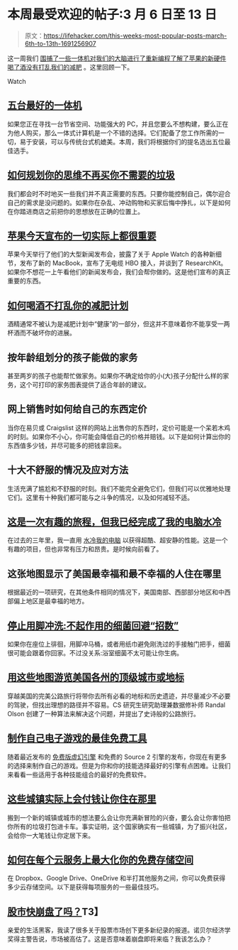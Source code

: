 # 本周最受欢迎的帖子:3 月 6 日至 13 日

> 原文：<https://lifehacker.com/this-weeks-most-popular-posts-march-6th-to-13th-1691256907>

这一周我们 [围捕了一些一体机](https://lifehacker.com/five-best-all-in-one-computers-1689980057)[对我们的大脑进行了重新编程](http://lifehacker.com/how-to-program-your-mind-to-stop-buying-crap-you-don-t-1690268064)[了解了苹果的新硬件](http://lifehacker.com/everything-apple-announced-today-that-actually-matters-1690313457)[喝了酒没有打乱我们的减肥](http://vitals.lifehacker.com/how-to-drink-without-messing-up-your-weight-loss-1689799515) 。这里回顾一下。

Watch

## [五台最好的一体机](http://lifehacker.com/five-best-all-in-one-computers-1689980057)

如果您正在寻找一台节省空间、功能强大的 PC，并且您要么不想构建，要么正在为他人购买，那么一体式计算机是一个不错的选择。它们配备了您工作所需的一切，易于安装，可以与传统台式机媲美。本周，我们将根据你们的提名选出五位最佳选手。

## [如何规划你的思维不再买你不需要的垃圾](http://lifehacker.com/how-to-program-your-mind-to-stop-buying-crap-you-don-t-1690268064)

我们都会时不时地买一些我们并不真正需要的东西。只要你能控制自己，偶尔迎合自己的需求是没问题的。如果你在杂乱、冲动购物和买家后悔中挣扎，以下是如何在你踏进商店之前把你的思想放在正确的位置上。

## [苹果今天宣布的一切实际上都很重要](http://lifehacker.com/everything-apple-announced-today-that-actually-matters-1690313457)

苹果今天举行了他们的大型新闻发布会，披露了关于 Apple Watch 的各种新细节，发布了新的 MacBook，宣布了无电缆 HBO 接入，并谈到了 ResearchKit。如果你不想花一上午看他们的新闻发布会，我们会帮你做的。这是他们宣布的真正重要的东西。

## [如何喝酒不打乱你的减肥计划](http://vitals.lifehacker.com/how-to-drink-without-messing-up-your-weight-loss-1689799515)

酒精通常不被认为是减肥计划中“健康”的一部分，但这并不意味着你不能享受一两杯酒而不破坏你的进展。

## 按年龄组划分的孩子能做的家务

甚至两岁的孩子也能帮忙做家务。如果你不确定给你的小(大)孩子分配什么样的家务，这个可打印的家务图表提供了适合年龄的建议。

## 网上销售时如何给自己的东西定价

当你在易贝或 Craigslist 这样的网站上出售你的东西时，定价可能是一个呆若木鸡的时刻。如果你不小心，你可能会降低自己的价格并赔钱。以下是如何计算出你的东西值多少钱，并尽可能多的把钱拿回来。

## 十大不舒服的情况及应对方法

生活充满了尴尬和不舒服的时刻。我们不能完全避免它们，但我们可以优雅地处理它们。这里有十种我们都可能与之斗争的情况，以及如何减轻不适。

## [这是一次有趣的旅程，但我已经完成了我的电脑水冷](http://lifehacker.com/its-been-a-fun-ride-but-im-done-water-cooling-my-pc-1689683422)

在过去的三年里，我一直用 [水冷我的电脑](https://lifehacker.com/a-beginners-guide-to-water-cooling-your-computer-5940236) 以获得超酷、超安静的性能。这是一个有趣的项目，但也非常有压力和昂贵。是时候向前看了。

## 这张地图显示了美国最幸福和最不幸福的人住在哪里

根据最近的一项研究，在其他条件相同的情况下，美国南部、西部部分地区和中西部偏上地区是最幸福的地方。

## [停止用脚冲洗:不起作用的细菌回避“招数”](http://vitals.lifehacker.com/stop-flushing-with-your-foot-germ-avoidance-tricks-t-1690333125)

如果你在座位上徘徊，用脚冲马桶，或者用纸巾避免刚洗过的手接触门把手，细菌很可能会跟着你回家。不过没关系:浴室细菌不太可能让你生病。

## [用这些地图游览美国各州的顶级城市或地标](http://lifehacker.com/visit-the-top-city-or-landmark-in-every-us-state-with-t-1690526910)

穿越美国的完美公路旅行将带你去所有必看的地标和历史遗迹，并尽量减少不必要的驾驶，但找出理想的路径并不容易。CS 研究生研究助理兼数据修补师 Randal Olson 创建了一种算法来解决这个问题，并提出了史诗般的公路旅行。

## [制作自己电子游戏的最佳免费工具](http://lifehacker.com/the-best-free-tools-for-making-your-own-video-games-1689905461)

随着最近发布的 [免费版虚幻引擎](https://lifehacker.com/unreal-engine-4-is-now-free-for-all-budding-game-develo-1689019522) 和免费的 Source 2 引擎的发布，你现在有更多的选择来制作自己的游戏。但是为你和你的技能选择最好的引擎有点困难。让我们来看看一些适用于各种技能组合的最好的免费软件。

## [这些城镇实际上会付钱让你住在那里](http://twocents.lifehacker.com/these-towns-will-actually-pay-you-to-live-there-1690829811)

搬到一个新的城镇或城市的想法要么会让你充满新冒险的兴奋，要么会让你害怕把你所有的垃圾打包进卡车。事实证明，这个国家确实有一些城镇，为了振兴社区，会给你一大笔钱让你定居下来。

## [如何在每个云服务上最大化你的免费存储空间](http://lifehacker.com/how-to-maximize-your-free-storage-space-on-every-cloud-1690775421)

在 Dropbox、Google Drive、OneDrive 和半打其他服务之间，你可以免费获得多少云存储空间。以下是获得每项服务的一些最佳技巧。

## [股市快崩盘了吗？](http://twocents.lifehacker.com/is-the-stock-market-going-to-crash-soon-1690802962)T3】

亲爱的生活黑客，我读了很多关于股票市场创下更多新纪录的报道。诺贝尔经济学奖得主警告说，市场被高估了。这是否意味着崩盘即将来临？我该怎么办？
